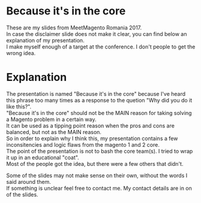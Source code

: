 # Because it's in the core  
These are my slides from MeetMagento Romania 2017.  
In case the disclaimer slide does not make it clear, you can find below an explanation of my presentation.  
I make myself enough of a target at the conference. I don't people to get the wrong idea.  

# Explanation  
The presentation is named "Because it's in the core" because I've heard this phrase too many times as a response to the quetion "Why did you do it like this?".  
"Because it's in the core" should not be the MAIN reason for taking solving a Magento problem in a certain way.  
It can be used as a tipping point reason when the pros and cons are balanced, but not as the MAIN reason.  
So in order to explain why I think this, my presentation contains a few inconsitencies and logic flaws from the magento 1 and 2 core.  
The point of the presentation is not to bash the core team(s). I tried to wrap it up in an educational "coat".  
Most of the people got the idea, but there were a few others that didn't.  

Some of the slides may not make sense on their own, without the words I said around them.  
If something is unclear feel free to contact me. My contact details are in on of the slides.  
